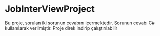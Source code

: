 # JobInterViewProject

Bu proje,  sorulan iki sorunun cevabını içermektedir.
Sorunun cevabı  C# kullanılarak verilmiştir.
Proje direk  indirip çalıştırılabilir 

